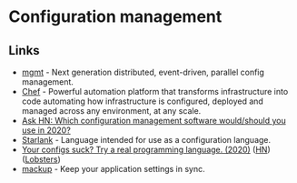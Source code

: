 # Configuration management

## Links

* [mgmt](https://github.com/purpleidea/mgmt) - Next generation distributed, event-driven, parallel config management.
* [Chef](https://github.com/chef/chef) - Powerful automation platform that transforms infrastructure into code automating how infrastructure is configured, deployed and managed across any environment, at any scale.
* [Ask HN: Which configuration management software would/should you use in 2020?](https://news.ycombinator.com/item?id=22575007)
* [Starlank](https://github.com/bazelbuild/starlark) - Language intended for use as a configuration language.
* [Your configs suck? Try a real programming language. \(2020\)](https://beepb00p.xyz/configs-suck.html) \([HN](https://news.ycombinator.com/item?id=22787332)\) \([Lobsters](https://lobste.rs/s/qyhvhc/your_configs_suck_try_real_programming)\)
* [mackup](https://github.com/lra/mackup) - Keep your application settings in sync.

